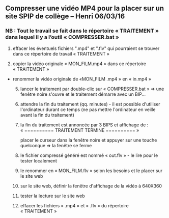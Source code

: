 ## Compresser une vidéo MP4 pour la placer sur un site SPIP de collège – Henri 06/03/16

### NB : Tout le travail se fait dans le répertoire « TRAITEMENT » dans lequel il y a l’outil « COMPRESSER.bat »

1. effacer les éventuels fichiers ".mp4" et ".flv" qui pourraient se trouver dans ce répertoire de travail « TRAITEMENT »

1. copier la vidéo originale « MON_FILM.mp4 » dans ce répertoire « TRAITEMENT »

* renommer la vidéo originale de «MON_FILM .mp4 » en « in.mp4 »

    5) lancer le traitement par double-clic sur « COMPRESSER.bat »
=> une fenêtre noire s'ouvre et le traitement démarre avec un BIP...

    6) attendre la fin du traitement (qq. minutes) - il est possible d'utiliser l'ordinateur durant ce temps
(ne pas mettre l'ordinateur en veille avant la fin du traitement)

    7) la fin du traitement est annoncée par 3 BIPS et affichage de :
 « ========== TRAITEMENT TERMINE ========== »

       placer le curseur dans la fenêtre noire et appuyer sur une touche quelconque
=> la fenêtre se ferme

    8) le fichier compressé généré est nommé « out.flv » - le lire pour le tester localement

    9)  le renommer en « MON_FILM.flv » selon les besoins et le placer sur le site web

    10)  sur le site web, définir la fenêtre d'affichage de la vidéo à 640X360

    11)  tester la lecture sur le site web

    12)  effacer les fichiers « .mp4 » et « .flv » du répertoire « TRAITEMENT »

